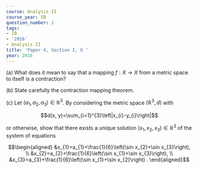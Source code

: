 ```yaml
---
course: Analysis II
course_year: IB
question_number: 1
tags:
- IB
- '2016'
- Analysis II
title: 'Paper 4, Section I, G '
year: 2016
---
```




(a) What does it mean to say that a mapping $f: X \rightarrow X$ from a metric space to itself is a contraction?

(b) State carefully the contraction mapping theorem.

(c) Let $\left(a_{1}, a_{2}, a_{3}\right) \in \mathbb{R}^{3}$. By considering the metric space $\left(\mathbb{R}^{3}, d\right)$ with

$$d(x, y)=\sum_{i=1}^{3}\left|x_{i}-y_{i}\right|$$

or otherwise, show that there exists a unique solution $\left(x_{1}, x_{2}, x_{3}\right) \in \mathbb{R}^{3}$ of the system of equations

$$\begin{aligned}
&x_{1}=a_{1}+\frac{1}{6}\left(\sin x_{2}+\sin x_{3}\right), \\
&x_{2}=a_{2}+\frac{1}{6}\left(\sin x_{1}+\sin x_{3}\right), \\
&x_{3}=a_{3}+\frac{1}{6}\left(\sin x_{1}+\sin x_{2}\right) .
\end{aligned}$$